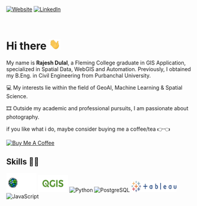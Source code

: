 
[![Website](https://img.shields.io/badge/Website%20-%20GeoRajesh%20-%20blue)](http://dulalrajesh.com.np)
[![LinkedIn](https://img.shields.io/badge/LinkedIn%20-%20georajesh%20-%20blue)](https://www.linkedin.com/in/georajesh/)

<br>

# Hi there <img src="wave.gif" width="30px">

My name is <b>Rajesh Dulal</b>, a Fleming College graduate in GIS Application, specialized in Spatial Data, WebGIS and Automation. Previously, I obtained my B.Eng. in Civil Engineering from Purbanchal University.

💻 My interests lie within the field of GeoAI, Machine Learning & Spatial Science.

🎞️ Outside my academic and professional pursuits, I am passionate about photography.

if you like what i do, maybe consider buying me a coffee/tea 👉👈

<a href="https://buymeacoffee.com/georajesh" target="_blank"><img src="https://cdn.buymeacoffee.com/buttons/v2/default-red.png" alt="Buy Me A Coffee" width="150" ></a>


## Skills 💪🏻
<span align="left">
<img src="Esri_Suite.png" width="80" height="50" alt="esri Suits" />
<img src="QGIS.png" width="80" height="45" alt="QGIS" />
<img src="https://cdn.jsdelivr.net/gh/devicons/devicon@latest/icons/python/python-original-wordmark.svg" width="40" height="40" alt="Python" />
<img src="https://cdn.jsdelivr.net/gh/devicons/devicon@latest/icons/postgresql/postgresql-original.svg" width="40" height="40" alt="PostgreSQL" />
<img src="Tableau.png" width="120" height="30" alt="Tableau" />
<img src="https://cdn.jsdelivr.net/gh/devicons/devicon@latest/icons/javascript/javascript-original.svg" width="36" height="36" alt="JavaScript" />
</span>

          
